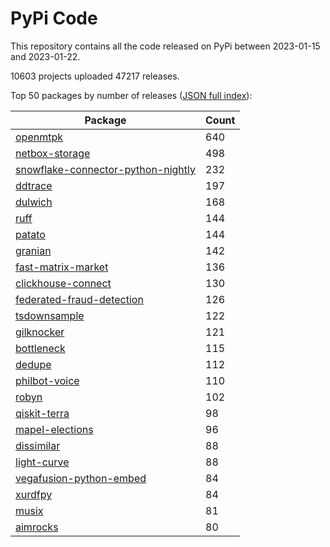 # PyPi Code

This repository contains all the code released on PyPi between 2023-01-15 and 2023-01-22.

10603 projects uploaded 47217 releases. 

Top 50 packages by number of releases ([JSON full index](./index.json)):

| Package   | Count |
|-----------|-------|
| [openmtpk](https://github.com/pypi-data/pypi-code-147/tree/import/openmtpk) | 640 |
| [netbox-storage](https://github.com/pypi-data/pypi-code-147/tree/import/netbox-storage) | 498 |
| [snowflake-connector-python-nightly](https://github.com/pypi-data/pypi-code-147/tree/import/snowflake-connector-python-nightly) | 232 |
| [ddtrace](https://github.com/pypi-data/pypi-code-147/tree/import/ddtrace) | 197 |
| [dulwich](https://github.com/pypi-data/pypi-code-147/tree/import/dulwich) | 168 |
| [ruff](https://github.com/pypi-data/pypi-code-147/tree/import/ruff) | 144 |
| [patato](https://github.com/pypi-data/pypi-code-147/tree/import/patato) | 144 |
| [granian](https://github.com/pypi-data/pypi-code-147/tree/import/granian) | 142 |
| [fast-matrix-market](https://github.com/pypi-data/pypi-code-147/tree/import/fast-matrix-market) | 136 |
| [clickhouse-connect](https://github.com/pypi-data/pypi-code-147/tree/import/clickhouse-connect) | 130 |
| [federated-fraud-detection](https://github.com/pypi-data/pypi-code-147/tree/import/federated-fraud-detection) | 126 |
| [tsdownsample](https://github.com/pypi-data/pypi-code-147/tree/import/tsdownsample) | 122 |
| [gilknocker](https://github.com/pypi-data/pypi-code-147/tree/import/gilknocker) | 121 |
| [bottleneck](https://github.com/pypi-data/pypi-code-147/tree/import/bottleneck) | 115 |
| [dedupe](https://github.com/pypi-data/pypi-code-147/tree/import/dedupe) | 112 |
| [philbot-voice](https://github.com/pypi-data/pypi-code-147/tree/import/philbot-voice) | 110 |
| [robyn](https://github.com/pypi-data/pypi-code-147/tree/import/robyn) | 102 |
| [qiskit-terra](https://github.com/pypi-data/pypi-code-147/tree/import/qiskit-terra) | 98 |
| [mapel-elections](https://github.com/pypi-data/pypi-code-147/tree/import/mapel-elections) | 96 |
| [dissimilar](https://github.com/pypi-data/pypi-code-147/tree/import/dissimilar) | 88 |
| [light-curve](https://github.com/pypi-data/pypi-code-147/tree/import/light-curve) | 88 |
| [vegafusion-python-embed](https://github.com/pypi-data/pypi-code-147/tree/import/vegafusion-python-embed) | 84 |
| [xurdfpy](https://github.com/pypi-data/pypi-code-147/tree/import/xurdfpy) | 84 |
| [musix](https://github.com/pypi-data/pypi-code-147/tree/import/musix) | 81 |
| [aimrocks](https://github.com/pypi-data/pypi-code-147/tree/import/aimrocks) | 80 |
